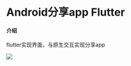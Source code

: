 # Android分享app Flutter

#### 介绍
flutter实现界面，与原生交互实现分享app

![ ](https://images.gitee.com/uploads/images/2019/0528/010650_cd435a0e_2301131.gif)

